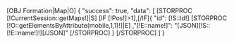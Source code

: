 [OBJ Formation|Map|O]
{
    "success": true,
    "data": [
        [STORPROC [!CurrentSession::getMaps!]|S]
            [IF [!Pos!]>1],[/IF]{
                "id": [!S::Id!]
                [STORPROC [!O::getElementsByAttribute(mobile,1,1)!]|E]
                ,"[!E::name!]": "[JSON][!S::[!E::name!]!][/JSON]"
                [/STORPROC]
            }
        [/STORPROC]
    ]
}
